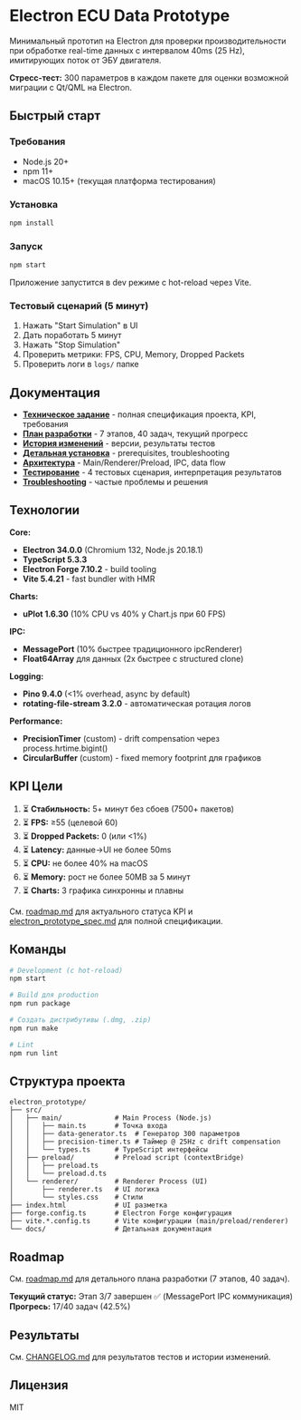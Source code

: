 # Electron ECU Data Prototype

Минимальный прототип на Electron для проверки производительности при обработке real-time данных с интервалом 40ms (25 Hz), имитирующих поток от ЭБУ двигателя.

**Стресс-тест:** 300 параметров в каждом пакете для оценки возможной миграции с Qt/QML на Electron.

## Быстрый старт

### Требования
- Node.js 20+
- npm 11+
- macOS 10.15+ (текущая платформа тестирования)

### Установка
```bash
npm install
```

### Запуск
```bash
npm start
```

Приложение запустится в dev режиме с hot-reload через Vite.

### Тестовый сценарий (5 минут)
1. Нажать "Start Simulation" в UI
2. Дать поработать 5 минут
3. Нажать "Stop Simulation"
4. Проверить метрики: FPS, CPU, Memory, Dropped Packets
5. Проверить логи в `logs/` папке

## Документация

- **[Техническое задание](electron_prototype_spec.md)** - полная спецификация проекта, KPI, требования
- **[План разработки](roadmap.md)** - 7 этапов, 40 задач, текущий прогресс
- **[История изменений](CHANGELOG.md)** - версии, результаты тестов
- **[Детальная установка](docs/setup.md)** - prerequisites, troubleshooting
- **[Архитектура](docs/architecture.md)** - Main/Renderer/Preload, IPC, data flow
- **[Тестирование](docs/testing.md)** - 4 тестовых сценария, интерпретация результатов
- **[Troubleshooting](docs/troubleshooting.md)** - частые проблемы и решения

## Технологии

**Core:**
- **Electron 34.0.0** (Chromium 132, Node.js 20.18.1)
- **TypeScript 5.3.3**
- **Electron Forge 7.10.2** - build tooling
- **Vite 5.4.21** - fast bundler with HMR

**Charts:**
- **uPlot 1.6.30** (10% CPU vs 40% у Chart.js при 60 FPS)

**IPC:**
- **MessagePort** (10% быстрее традиционного ipcRenderer)
- **Float64Array** для данных (2x быстрее с structured clone)

**Logging:**
- **Pino 9.4.0** (<1% overhead, async by default)
- **rotating-file-stream 3.2.0** - автоматическая ротация логов

**Performance:**
- **PrecisionTimer** (custom) - drift compensation через process.hrtime.bigint()
- **CircularBuffer** (custom) - fixed memory footprint для графиков

## KPI Цели

1. ⏳ **Стабильность:** 5+ минут без сбоев (7500+ пакетов)
2. ⏳ **FPS:** ≥55 (целевой 60)
3. ⏳ **Dropped Packets:** 0 (или <1%)
4. ⏳ **Latency:** данные→UI не более 50ms
5. ⏳ **CPU:** не более 40% на macOS
6. ⏳ **Memory:** рост не более 50MB за 5 минут
7. ⏳ **Charts:** 3 графика синхронны и плавны

См. [roadmap.md](roadmap.md) для актуального статуса KPI и [electron_prototype_spec.md](electron_prototype_spec.md) для полной спецификации.

## Команды

```bash
# Development (с hot-reload)
npm start

# Build для production
npm run package

# Создать дистрибутивы (.dmg, .zip)
npm run make

# Lint
npm run lint
```

## Структура проекта

```
electron_prototype/
├── src/
│   ├── main/             # Main Process (Node.js)
│   │   ├── main.ts       # Точка входа
│   │   ├── data-generator.ts  # Генератор 300 параметров
│   │   ├── precision-timer.ts # Таймер @ 25Hz с drift compensation
│   │   └── types.ts      # TypeScript интерфейсы
│   ├── preload/          # Preload script (contextBridge)
│   │   ├── preload.ts
│   │   └── preload.d.ts
│   └── renderer/         # Renderer Process (UI)
│       ├── renderer.ts   # UI логика
│       └── styles.css    # Стили
├── index.html            # UI разметка
├── forge.config.ts       # Electron Forge конфигурация
├── vite.*.config.ts      # Vite конфигурации (main/preload/renderer)
└── docs/                 # Детальная документация
```

## Roadmap

См. [roadmap.md](roadmap.md) для детального плана разработки (7 этапов, 40 задач).

**Текущий статус:** Этап 3/7 завершен ✅ (MessagePort IPC коммуникация)
**Прогресь:** 17/40 задач (42.5%)

## Результаты

См. [CHANGELOG.md](CHANGELOG.md) для результатов тестов и истории изменений.

## Лицензия

MIT
